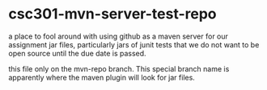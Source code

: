 # csc301-mvn-server-test-repo

a place to fool around with using github as a maven server for our assignment jar files, particularly jars of junit tests 
that we do not want to be open source until the due date is passed.

this file only on the mvn-repo branch.
This special branch name is apparently where the maven plugin will look for jar files.
